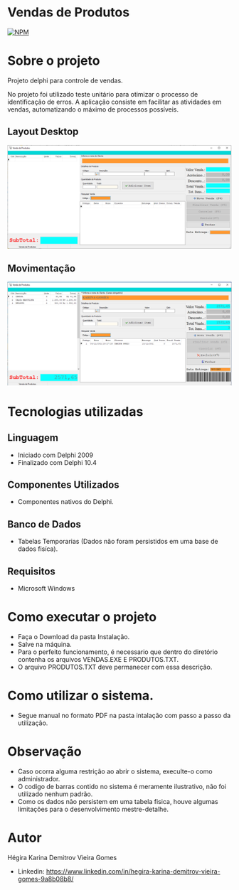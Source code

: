 # Vendas de Produtos 
[![NPM](https://img.shields.io/npm/l/react)](https://github.com/hegirakarina/vendasprodutos/blob/main/LICENSE) 

# Sobre o projeto


Projeto delphi para controle de vendas.

No projeto foi utilizado teste unitário para otimizar o processo de identificação de erros.
A aplicação consiste em facilitar as atividades em vendas, automatizando o máximo de processos possíveis.

## Layout Desktop
![Tela Principal](https://github.com/hegirakarina/vendasprodutos/blob/main/VENDAS/ASSETS/tela_principal.png) 


## Movimentação
![Modelo Conceitual](https://github.com/hegirakarina/vendasprodutos/blob/main/VENDAS/ASSETS/tela_movimentacao.png)

# Tecnologias utilizadas
## Linguagem
- Iniciado com Delphi 2009
- Finalizado com Delphi 10.4
## Componentes Utilizados
- Componentes nativos do Delphi.
## Banco de Dados
- Tabelas Temporarias (Dados não foram persistidos em uma base de dados fisíca).
## Requisitos 
- Microsoft Windows

# Como executar o projeto
- Faça o Download da pasta Instalação.
- Salve na máquina.
- Para o perfeito funcionamento, é necessario que dentro do diretório contenha os arquivos VENDAS.EXE E PRODUTOS.TXT.
- O arquivo PRODUTOS.TXT deve permanecer com essa descrição.

# Como utilizar o sistema.
- Segue manual no formato PDF na pasta intalação com passo a passo da utilização.

# Observação
- Caso ocorra alguma restrição ao abrir o sistema, execulte-o como administrador.
- O codigo de barras contido no sistema é meramente ilustrativo, não foi utilizado nenhum padrão.
- Como os dados não persistem em uma tabela fisica, houve algumas limitações para o desenvolvimento mestre-detalhe.

# Autor
Hégira Karina Demitrov Vieira Gomes
- Linkedin: 
https://www.linkedin.com/in/hegira-karina-demitrov-vieira-gomes-9a8b08b8/




